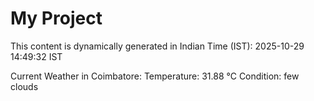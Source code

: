 # My Project

This content is dynamically generated in Indian Time (IST): 2025-10-29 14:49:32 IST


Current Weather in Coimbatore:
Temperature: 31.88 °C
Condition: few clouds
